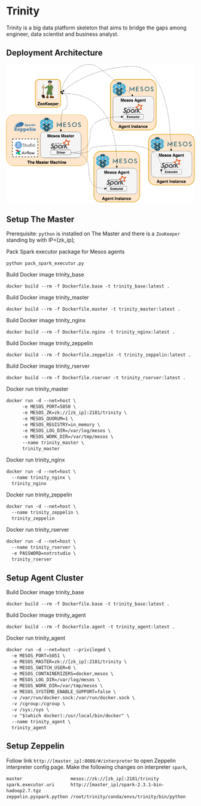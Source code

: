 # Trinity
Trinity is a big data platform skeleton that aims to bridge the gaps among engineer, data scientist and business analyst.

## Deployment Architecture
![](Deployment.Architecture.png)

## Setup The Master
Prerequisite: `python` is installed on The Master and there is a `ZooKeeper` standing by with IP=[zk_ip];

Pack Spark executor package for Mesos agents

    python pack_spark_executor.py

Build Docker image trinity_base

    docker build --rm -f Dockerfile.base -t trinity_base:latest .

Build Docker image trinity_master
    
    docker build --rm -f Dockerfile.master -t trinity_master:latest .
    
Build Docker image trinity_nginx
    
    docker build --rm -f Dockerfile.nginx -t trinity_nginx:latest .

Build Docker image trinity_zeppelin

    docker build --rm -f Dockerfile.zeppelin -t trinity_zeppelin:latest .

Build Docker image trinity_rserver
    
    docker build --rm -f Dockerfile.rserver -t trinity_rserver:latest .
    
Docker run trinity_master

    docker run -d --net=host \
          -e MESOS_PORT=5050 \
          -e MESOS_ZK=zk://[zk_ip]:2181/trinity \
          -e MESOS_QUORUM=1 \
          -e MESOS_REGISTRY=in_memory \
          -e MESOS_LOG_DIR=/var/log/mesos \
          -e MESOS_WORK_DIR=/var/tmp/mesos \
          --name trinity_master \
          trinity_master
          
Docker run trinity_nginx

    docker run -d --net=host \
      --name trinity_nginx \
      trinity_nginx
      
Docker run trinity_zeppelin

    docker run -d --net=host \
      --name trinity_zeppelin \
      trinity_zeppelin
      
Docker run trinity_rserver

    docker run -d --net=host \
      --name trinity_rserver \
      -e PASSWORD=notrstudio \
      trinity_rserver
      
                    
## Setup Agent Cluster
Build Docker image trinity_base

    docker build --rm -f Dockerfile.base -t trinity_base:latest .

Build Docker image trinity_agent

    docker build --rm -f Dockerfile.agent -t trinity_agent:latest .

Docker run trinity_agent

    docker run -d --net=host --privileged \
      -e MESOS_PORT=5051 \
      -e MESOS_MASTER=zk://[zk_ip]:2181/trinity \
      -e MESOS_SWITCH_USER=0 \
      -e MESOS_CONTAINERIZERS=docker,mesos \
      -e MESOS_LOG_DIR=/var/log/mesos \
      -e MESOS_WORK_DIR=/var/tmp/mesos \
      -e MESOS_SYSTEMD_ENABLE_SUPPORT=false \
      -v /var/run/docker.sock:/var/run/docker.sock \
      -v /cgroup:/cgroup \
      -v /sys:/sys \
      -v "$(which docker):/usr/local/bin/docker" \
      --name trinity_agent \
      trinity_agent
      
## Setup Zeppelin
Follow link `http://[master_ip]:8080/#/interpreter` to open Zeppelin interpreter config page.
Make the following changes on interpreter `spark`,

    master                  mesos://zk://[zk_ip]:2181/trinity
    spark.executor.uri      http://[master_ip]/spark-2.3.1-bin-hadoop2.7.tgz
    zeppelin.pyspark.python	/root/trinity/conda/envs/trinity/bin/python
    